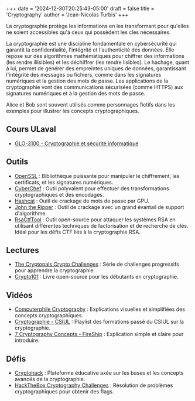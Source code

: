 +++
date = '2024-12-30T20:25:43-05:00'
draft = false
title = 'Cryptography'
author = 'Jean-Nicolas Turbis'
+++

La cryptographie protège les informations en les transformant pour qu'elles ne soient accessibles qu'à ceux qui possèdent les clés nécessaires.<!--more-->

La cryptographie est une discipline fondamentale en cybersécurité qui garantit la confidentialité, l'intégrité et l'authenticité des données. Elle repose sur des algorithmes mathématiques pour chiffrer des informations (les rendre illisibles) et les déchiffrer (les rendre lisibles). Le hachage, quant à lui, permet de générer des empreintes uniques de données, garantissant l'intégrité des messages ou fichiers, comme dans les signatures numériques et la gestion des mots de passe. Les applications de la cryptographie vont des communications sécurisées (comme HTTPS) aux signatures numériques et à la gestion des mots de passe.

Alice et Bob sont souvent utilisés comme personnages fictifs dans les exemples pour illustrer les concepts cryptographiques.

## Cours ULaval
- [GLO-3100 - Cryptographie et sécurité informatique](https://www.ulaval.ca/etudes/cours/glo-3100-cryptographie-et-securite-informatique)

## Outils
- [OpenSSL](https://openssl-library.org/) : Bibliothèque puissante pour manipuler le chiffrement, les certificats, et les signatures numériques.
- [CyberChef](https://gchq.github.io/CyberChef/) : Outil polyvalent pour effectuer des transformations cryptographiques et des encodages.
- [Hashcat](https://hashcat.net/hashcat/) : Outil de crackage de mots de passe par GPU.
- [John the Ripper](https://github.com/openwall/john) : Outil de crackage avec un grand évantail de support d'algorithme.
- [RsaCtfTool](https://github.com/RsaCtfTool/RsaCtfTool) : Outil open-source pour attaquer les systèmes RSA en utilisant différentes techniques de factorisation et de recherche de clés. Idéal pour les défis CTF liés à la cryptographie RSA.

## Lectures
- [The Cryptopals Crypto Challenges](https://cryptopals.com/) : Série de challenges progressifs pour apprendre la cryptographie.
- [Crypto101](https://www.crypto101.io/) : Livre open-source pour les débutants en cryptographie.

## Vidéos
- [Computerphile Cryptography](https://www.youtube.com/playlist?list=PLt5AfwLFPxWLXe-ZqZyu0kSsaWd4FjXbj) : Explications visuelles et simplifiées des concepts cryptographiques.
- [Cryptographie - CSIUL](https://www.youtube.com/playlist?list=PLCls4shSpDVUAgmzuHYy4DRxFH_LsqNYx) : Playlist des formations passé du CSIUL sur la cryptographie.
- [7 Cryptography Concepts - FireShip](https://www.youtube.com/watch?v=NuyzuNBFWxQ) : Explication simple et claire pour introduire.

## Défis
- [Cryptohack](https://cryptohack.org/) : Plateforme éducative axée sur les bases et les concepts avancés de la cryptographie.
- [HackTheBox Cryptography Challenges](https://app.hackthebox.com/challenges?category=2&sort_type=asc) : Résolution de problèmes cryptographiques pour obtenir des flags.